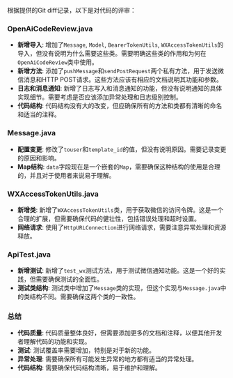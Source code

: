 根据提供的Git diff记录，以下是对代码的评审：

### OpenAiCodeReview.java
- **新增导入**: 增加了`Message`, `Model`, `BearerTokenUtils`, `WXAccessTokenUtils`的导入，但没有说明为什么需要这些类。需要明确这些类的作用和为何在`OpenAiCodeReview`类中使用。
- **新增方法**: 添加了`pushMessage`和`sendPostRequest`两个私有方法，用于发送微信消息和HTTP POST请求。这些方法应该有相应的文档说明其功能和参数。
- **日志和消息通知**: 新增了日志写入和消息通知的功能，但没有说明通知的具体实现细节。需要考虑是否应该添加异常处理和日志级别控制。
- **代码结构**: 代码结构没有大的改变，但应确保所有的方法和类都有清晰的命名和适当的注释。

### Message.java
- **配置变更**: 修改了`touser`和`template_id`的值，但没有说明原因。需要记录变更的原因和影响。
- **Map结构**: `data`字段现在是一个嵌套的`Map`，需要确保这种结构的使用是合理的，并且对于使用者来说易于理解。

### WXAccessTokenUtils.java
- **新增类**: 新增了`WXAccessTokenUtils`类，用于获取微信的访问令牌。这是一个合理的扩展，但需要确保代码的健壮性，包括错误处理和超时设置。
- **网络请求**: 使用了`HttpURLConnection`进行网络请求，需要注意异常处理和资源释放。

### ApiTest.java
- **新增测试**: 新增了`test_wx`测试方法，用于测试微信通知功能。这是一个好的实践，但需要确保测试的全面性。
- **测试类结构**: 测试类中增加了`Message`类的实现，但这个实现与`Message.java`中的类结构不同。需要确保这两个类的一致性。

### 总结
- **代码质量**: 代码质量整体良好，但需要添加更多的文档和注释，以便其他开发者理解代码的功能和实现。
- **测试**: 测试覆盖率需要增加，特别是对于新的功能。
- **异常处理**: 需要确保所有可能发生异常的地方都有适当的异常处理。
- **代码结构**: 需要确保代码结构清晰，易于维护和理解。